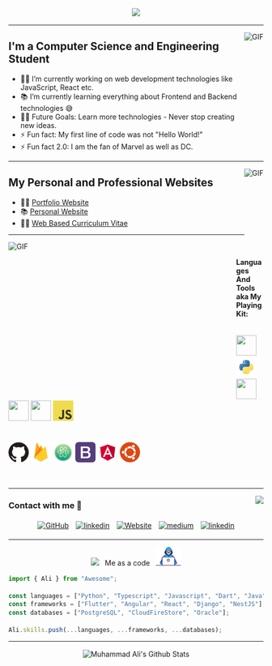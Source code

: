 <p align="center">
  <img src="https://github.com/mu-ali/mu-ali/blob/main/name.gif" />

---
<img align="right" alt="GIF" height="185px" src="https://github.com/mu-ali/mu-ali/blob/main/Computer%20Guy.gif" />

## I'm a Computer Science and Engineering Student  

- 👨‍💻 I’m currently working on web development technologies like JavaScript, React etc.
- 📚 I’m currently learning everything about Frontend and Backend technologies 😅
- 💪🏼 Future Goals: Learn more technologies - Never stop creating new ideas.
- ⚡ Fun fact: My first line of code was not "Hello World!"
- ⚡ Fun fact 2.0: I am the fan of Marvel as well as DC.

---
<img align="right" alt="GIF" height="140px" src="https://github.com/mu-ali/mu-ali/blob/main/oie_1316256PZf8ZwkB.gif" />

## My Personal and Professional Websites 

- 👨‍💻 <a href="https://github.com/mu-ali/" target='_blank'>Portfolio Website</a>
- 📚 <a href="https://github.com/mu-ali/" target='_blank'>Personal Website</a>
- 💪🏼 <a href="https://github.com/mu-ali/" target='_blank'>Web Based Curriculum Vitae</a>


  
---
<a target="_blank"><img align="left" height="300" width="450" alt="GIF" src="https://github.com/mu-ali/mu-ali/blob/main/Coder.gif"></a>
<br/>


**Languages And Tools aka My Playing Kit:**  
<br/>
<br/>
<code><img height="40" width="40" src="https://images.vexels.com/media/users/3/166401/isolated/preview/b82aa7ac3f736dd78570dd3fa3fa9e24-java-programming-language-icon-by-vexels.png"></code>
<code><img height="40" width="40" src="https://raw.githubusercontent.com/github/explore/80688e429a7d4ef2fca1e82350fe8e3517d3494d/topics/python/python.png"></code>
<code><img height="40" width="40" src="https://www.naveedashfaq.me/img/c++.png"></code>
<code><img height="40" width="40" src="https://www.flaticon.com/svg/static/icons/svg/1216/1216733.svg"></code>
<code><img height="40" width="40" src="https://cdn.iconscout.com/icon/free/png-256/css-131-722685.png"></code>
<code><img height="40" width="40" src="https://raw.githubusercontent.com/github/explore/80688e429a7d4ef2fca1e82350fe8e3517d3494d/topics/javascript/javascript.png"></code>
#
<code><img height="40" width="40" src="https://raw.githubusercontent.com/github/explore/80688e429a7d4ef2fca1e82350fe8e3517d3494d/topics/github-api/github-api.png"></code>
<code><img height="40" width="40" src="https://raw.githubusercontent.com/github/explore/80688e429a7d4ef2fca1e82350fe8e3517d3494d/topics/firebase/firebase.png"></code>
<code><img height="40" width="40" src="https://raw.githubusercontent.com/github/explore/80688e429a7d4ef2fca1e82350fe8e3517d3494d/topics/atom/atom.png"></code>
<code><img height="40" width="40" src="https://raw.githubusercontent.com/github/explore/80688e429a7d4ef2fca1e82350fe8e3517d3494d/topics/bootstrap/bootstrap.png"></code>
<code><img height="40" width="40" src="https://raw.githubusercontent.com/github/explore/80688e429a7d4ef2fca1e82350fe8e3517d3494d/topics/angular/angular.png"></code>
<code><img height="40" width="40" src="https://raw.githubusercontent.com/github/explore/80688e429a7d4ef2fca1e82350fe8e3517d3494d/topics/ubuntu/ubuntu.png"></code>
<br/>
<br/>
<br/>

---

<img align="right" src="http://estruyf-github.azurewebsites.net/api/VisitorHit?user=mu-ali&repo=mu-ali&countColorcountColor&countColor=%237B1E7B"/>

### Contact with me 📝

<p align="center">
        <a href="https://github.com/mu-ali/" target='_blank'><img alt="GitHub" width="10%" style="padding:5px" src="https://img.icons8.com/bubbles/100/000000/github.png"/></a>
        <a href="https://www.linkedin.com/in/muhammad-ali-chishti/" target='_blank'><img alt="linkedin" width="10%" style="padding:5px" src="https://img.icons8.com/bubbles/100/000000/linkedin.png"/></a>
        <a href="https://mu-ali.github.io/" target='_blank'><img alt="Website" width="10%" style="padding:5px" src="https://img.icons8.com/bubbles/100/000000/domain.png"/></a>
        <a href="https://twitter.com/mu_ali_c" target='_blank'><img alt="medium" width="10%" style="padding:5px" src="https://img.icons8.com/bubbles/100/000000/twitter.png"/></a>
        <a href="mailto:alichishti1225@gmail.com?subject=From%20GitHub&body=Hi,%20there.%20Reaching%20you%20from%20GitHub" target='_blank'><img alt="linkedin" width="10%" style="padding:5px"  src="https://img.icons8.com/bubbles/100/000000/gmail.png"/></a>  
      </p>
</p>

<hr/>

<p align="center">
  <img src="https://github.com/TheDudeThatCode/TheDudeThatCode/blob/master/Assets/Designer.gif" width="60">
    &nbsp;&nbsp;Me as a code&nbsp;&nbsp;
  <img src="https://raw.githubusercontent.com/dev-akshat/archive/main/images/gifs/others/dev_boy.gif" width="50">
</p>

```javascript
import { Ali } from "Awesome";

const languages = ["Python", "Typescript", "Javascript", "Dart", "Java", "C++"];
const frameworks = ["Flutter", "Angular", "React", "Django", "NestJS"];
const databases = ["PostgreSQL", "CloudFireStore", "Oracle"];

Ali.skills.push(...languages, ...frameworks, ...databases);
```

<hr/>

<p align='center' >
  <img align="center" src="https://github-readme-stats.vercel.app/api?username=mu-ali&show_icons=true&title_color=fff&icon_color=79ff97&text_color=efefef&bg_color=24292e" alt="Muhammad Ali's Github Stats">

</p>


[website]: https://alichishti.me/
[instagram]: https://www.instagram.com/bilgehangecici
[linkedin]: https://www.linkedin.com/in/muhammad-ali-chishti
[Spotify]: https://open.spotify.com/user/11153360645

<!--
**mu-ali/mu-ali** is a ✨ _special_ ✨ repository because its `README.md` (this file) appears on your GitHub profile.
- 📫 How to reach me: ...
- 😄 Pronouns: ...
- 🤔 I’m looking for help with ...
- 💬 Ask me about ...
Here are some ideas to get you started:
-->





